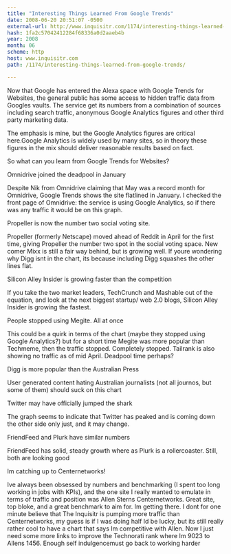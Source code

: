 ```yaml
---
title: "Interesting Things Learned From Google Trends"
date: 2008-06-20 20:51:07 -0500
external-url: http://www.inquisitr.com/1174/interesting-things-learned-from-google-trends/
hash: 1fa2c57042412284f68336a0d2aaeb4b
year: 2008
month: 06
scheme: http
host: www.inquisitr.com
path: /1174/interesting-things-learned-from-google-trends/

---
```


Now that Google has entered the Alexa space with Google Trends for Websites, the general public has some access to hidden traffic data from Googles vaults. The service get its numbers from a combination of sources including search traffic, anonymous Google Analytics figures and other third party marketing data.

The emphasis is mine, but the Google Analytics figures are critical here.Google Analytics is widely used by many sites, so in theory these figures in the mix should deliver reasonable results based on fact.

So what can you learn from Google Trends for Websites?

Omnidrive joined the deadpool in January 

Despite Nik from Omnidrive claiming that May was a record month for Omnidrive, Google Trends shows the site flatlined in January. I checked the front page of Omnidrive: the service is using Google Analytics, so if there was any traffic it would be on this graph.



Propeller is now the number two social voting site.

Propeller (formerly Netscape) moved ahead of Reddit in April for the first time, giving Propeller the number two spot in the social voting space. New comer Mixx is still a fair way behind, but is growing well. If youre wondering why Digg isnt in the chart, its because including Digg squashes the other lines flat. 



Silicon Alley Insider is growing faster than the competition

If you take the two market leaders, TechCrunch and Mashable out of the equation, and look at the next biggest startup/ web 2.0 blogs, Silicon Alley Insider is growing the fastest.



People stopped using Megite. All at once

This could be a quirk in terms of the chart (maybe they stopped using Google Analytics?) but for a short time Megite was more popular than Techmeme, then the traffic stopped. Completely stopped. Tailrank is also showing no traffic as of mid April. Deadpool time perhaps? 



Digg is more popular than the Australian Press

User generated content hating Australian journalists (not all journos, but some of them) should suck on this chart



Twitter may have officially jumped the shark

The graph seems to indicate that Twitter has peaked and is coming down the other side only just, and it may change. 




FriendFeed and Plurk have similar numbers

FriendFeed has solid, steady growth where as Plurk is a rollercoaster. Still, both are looking good



Im catching up to Centernetworks!

Ive always been obsessed by numbers and benchmarking (I spent too long working in jobs with KPIs), and the one site I really wanted to emulate in terms of traffic and position was Allen Sterns Centernetworks. Great site, top bloke, and a great benchmark to aim for.  Im getting there. I dont for one minute believe that The Inquisitr is pumping more traffic than Centernetworks, my guess is if I was doing half Id be lucky, but its still really rather cool to have a chart that says Im competitive with Allen. Now I just need some more links to improve the Technorati rank where Im 9023 to Allens 1456. Enough self indulgencemust go back to working harder
